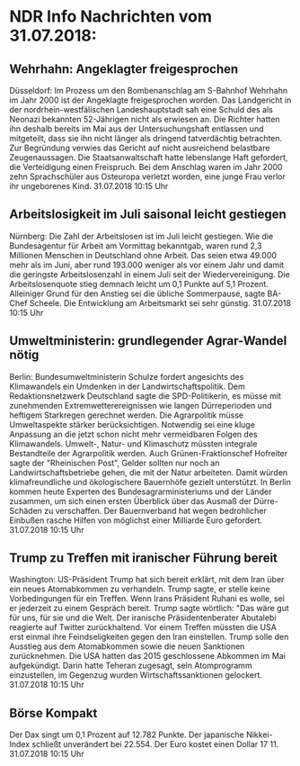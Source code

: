 # NDR Info Nachrichten vom 31.07.2018:


## Wehrhahn: Angeklagter freigesprochen
Düsseldorf: Im Prozess um den Bombenanschlag am S-Bahnhof Wehrhahn im Jahr 2000 ist der Angeklagte freigesprochen worden. Das Landgericht in der nordrhein-westfälischen Landeshauptstadt sah eine Schuld des als Neonazi bekannten 52-Jährigen nicht als erwiesen an. Die Richter hatten ihn deshalb bereits im Mai aus der Untersuchungshaft entlassen und mitgeteilt, dass sie ihn nicht länger als dringend tatverdächtig betrachten. Zur Begründung verwies das Gericht auf nicht ausreichend belastbare Zeugenaussagen. Die Staatsanwaltschaft hatte lebenslange Haft gefordert, die Verteidigung einen Freispruch. Bei dem Anschlag waren im Jahr 2000 zehn Sprachschüler aus Osteuropa verletzt worden, eine junge Frau verlor ihr ungeborenes Kind. 31.07.2018 10:15 Uhr 

## Arbeitslosigkeit im Juli saisonal leicht gestiegen
Nürnberg: Die Zahl der Arbeitslosen ist im Juli leicht gestiegen. Wie die Bundesagentur für Arbeit am Vormittag bekanntgab, waren rund 2,3 Millionen Menschen in Deutschland ohne Arbeit. Das seien etwa 49.000 mehr als im Juni, aber rund 193.000 weniger als vor einem Jahr und damit die geringste Arbeitslosenzahl in einem Juli seit der Wiedervereinigung. Die Arbeitslosenquote stieg demnach leicht um 0,1 Punkte auf 5,1 Prozent. Alleiniger Grund für den Anstieg sei die übliche Sommerpause, sagte BA-Chef Scheele. Die Entwicklung am Arbeitsmarkt sei sehr günstig. 31.07.2018 10:15 Uhr 

## Umweltministerin: grundlegender Agrar-Wandel nötig
Berlin: Bundesumweltministerin Schulze fordert angesichts des Klimawandels ein Umdenken in der Landwirtschaftspolitik. Dem Redaktionsnetzwerk Deutschland sagte die SPD-Politikerin, es müsse mit zunehmenden Extremwetterereignissen wie langen Dürreperioden und heftigem Starkregen gerechnet werden. Die Agrarpolitik müsse Umweltaspekte stärker berücksichtigen. Notwendig sei eine kluge Anpassung an die jetzt schon nicht mehr vermeidbaren Folgen des Klimawandels. Umwelt-, Natur- und Klimaschutz müssten integrale Bestandteile der Agrarpolitik werden. Auch Grünen-Fraktionschef Hofreiter sagte der "Rheinischen Post", Gelder sollten nur noch an Landwirtschaftsbetriebe gehen, die mit der Natur arbeiteten. Damit würden klimafreundliche und ökologischere Bauernhöfe gezielt unterstützt. In Berlin kommen heute Experten des Bundesagrarministeriums und der Länder zusammen, um sich einen ersten Überblick über das Ausmaß der Dürre-Schäden zu verschaffen. Der Bauernverband hat wegen bedrohlicher Einbußen rasche Hilfen von möglichst einer Milliarde Euro gefordert. 31.07.2018 10:15 Uhr 

## Trump zu Treffen mit iranischer Führung bereit
Washington: 	US-Präsident Trump hat sich bereit erklärt, mit dem Iran über ein neues Atomabkommen zu verhandeln. Trump sagte, er stelle keine Vorbedingungen für ein Treffen. Wenn Irans Präsident Ruhani es wolle, sei er jederzeit zu einem Gespräch bereit. Trump sagte wörtlich: "Das wäre gut für uns, für sie und die Welt. Der iranische Präsidentenberater Abutalebi reagierte auf Twitter zurückhaltend. Vor einem Treffen müssten die USA erst einmal ihre Feindseligkeiten gegen den Iran einstellen. Trump solle den Ausstieg aus dem Atomabkommen sowie die neuen Sanktionen zurücknehmen. Die USA hatten das 2015 geschlossene Abkommen im Mai aufgekündigt. Darin hatte Teheran zugesagt, sein Atomprogramm einzustellen, im Gegenzug wurden Wirtschaftssanktionen gelockert. 31.07.2018 10:15 Uhr 

## Börse Kompakt
Der Dax singt um 0,1 Prozent auf 12.782 Punkte. Der japanische Nikkei-Index schließt unverändert bei 22.554. Der Euro kostet einen Dollar 17 11. 31.07.2018 10:15 Uhr 
